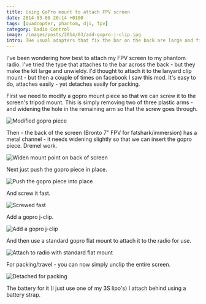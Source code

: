 ```yaml
---
title: Using GoPro mount to attach FPV screen
date: 2014-03-08 20:14 +0100
tags: [quadcopter, phantom, dji, fpv]
category: Radio Control
image: /images/posts/2014/03/add-gopro-j-clip.jpg
intro: THe usual adapters that fix the bar on the back are large and fiddly. This looks a lot simpler.
---
```


I've been wondering how best to attach my FPV screen to my phantom radio. I've tried the type that attaches to the bar across the back - but they make the kit large and unwieldy. I'd thought to attach it to the lanyard clip mount - but then a couple of times on facebook I saw this mod. It's easy to do, attaches easily - yet detaches easily for packing.

First we need to modify a gopro mount piece so that we can screw it to the screen's tripod mount. This is simply removing two of three plastic arms - and widening the hole in the remaining arm so that the screw goes through.

![Modified gopro piece](/images/posts/2014/03/modified-gopro-piece.jpg)

Then - the back of the screen (Bronto 7" FPV for fatshark/immersion) has a metal channel - it needs widening slightly so that we can insert the gopro piece. Dremel work.

![Widen mount point on back of screen](/images/posts/2014/03/back-of-screen.jpg)

Next just push the gopro piece in place.

![Push the gopro piece into place](/images/posts/2014/03/attachment-in-place.jpg)

And screw it fast.

![Screwed fast](/images/posts/2014/03/attachment-screwed-fast.jpg)

Add a gopro j-clip.

![Add a gopro j-clip](/images/posts/2014/03/add-gopro-j-clip.jpg)

And then use a standard gopro flat mount to attach it to the radio for use.

![Attach to radio with standard flat mount](/images/posts/2014/03/in-place.jpg)

For packing/travel - you can now simply unclip the entire screen.

![Detached for packing](/images/posts/2014/03/detached-for-packing.jpg)

The battery for it (I just use one of my 3S lipo's) I attach behind using a battery strap.
